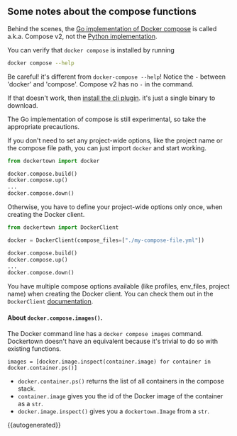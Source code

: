 ## Some notes about the compose functions

Behind the scenes, 
the [Go implementation of Docker compose](https://github.com/docker/compose-cli)
is called a.k.a. Compose v2, not the [Python implementation](https://github.com/docker/compose).

You can verify that `docker compose` is installed by running
```bash
docker compose --help
```
Be careful! it's different from `docker-compose --help`! Notice the `-` between 'docker' and 'compose'.
Compose v2 has no `-` in the command.

If that doesn't work, then [install the cli plugin](https://github.com/docker/compose-cli#compose-v2-aka-local-docker-compose).
it's just a single binary to download.

The Go implementation of compose is still experimental, so take the appropriate precautions.

If you don't need to set any project-wide options, like the project name or 
the compose file path, you can just import `docker` and start working.

```python
from dockertown import docker

docker.compose.build()
docker.compose.up()
...
docker.compose.down()
```

Otherwise, you have to define your project-wide options only once, when creating the Docker client.

```python
from dockertown import DockerClient

docker = DockerClient(compose_files=["./my-compose-file.yml"])

docker.compose.build()
docker.compose.up()
...
docker.compose.down()
```

You have multiple compose options available (like profiles, env_files, project name) when creating the Docker client. You can check them out 
in the `DockerClient` [documentation](https://duckietown.github.io/dockertown/docker_client/#dockerclient).

#### About `docker.compose.images()`.

The Docker command line has a `docker compose images` command. Dockertown doesn't have
an equivalent because it's trivial to do so with existing functions.

```
images = [docker.image.inspect(container.image) for container in docker.container.ps()]
```

* `docker.container.ps()` returns the list of all containers in the compose stack.
* `container.image` gives you the id of the Docker image of the container as a `str`.
* `docker.image.inspect()` gives you a `dockertown.Image` from a `str`.


{{autogenerated}}
